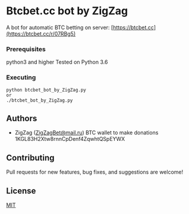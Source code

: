 # Btcbet.cc bot by ZigZag

A bot for automatic BTC betting on server: [https://btcbet.cc](https://btcbet.cc/r/07RBg5)

### Prerequisites

python3 and higher
Tested on Python 3.6

### Executing
```
python btcbet_bot_by_ZigZag.py
or
./btcbet_bot_by_ZigZag.py
```

## Authors

- ZigZag (ZigZagBet@mail.ru)  BTC wallet to make donations 1KGL83H2Xtw8rnnCpDenf4ZqwhtQSpEYWX

## Contributing

Pull requests for new features, bug fixes, and suggestions are welcome!

## License

[MIT](https://github.com/nishanths/license/blob/master/LICENSE)
